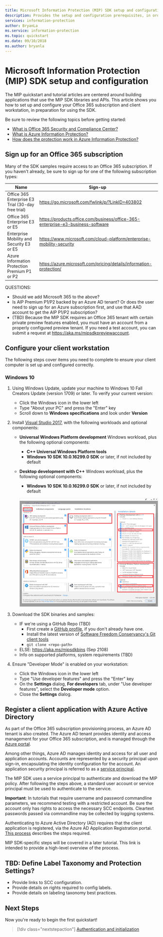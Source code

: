 ```yaml
---
title: Microsoft Information Protection (MIP) SDK setup and configuration
description: Provides the setup and configuration prerequisites, in order to use applications built with the Microsoft Information Protection SDK.
services: information-protection
author: BryanLa
ms.service: information-protection
ms.topic: quickstart
ms.date: 09/10/2018
ms.author: bryanla
---
```


# Microsoft Information Protection (MIP) SDK setup and configuration 

The MIP quickstart and tutorial articles are centered around building applications that use the MIP SDK libraries and APIs. This article shows you how to set up and configure your Office 365 subscription and client workstation, in preparation for using the SDK.

Be sure to review the following topics before getting started:

* [What is Office 365 Security and Compliance Center?](https://docs.microsoft.com/office365/securitycompliance/security-and-compliance)
* [What is Azure Information Protection?](https://docs.microsoft.com/azure/information-protection/understand-explore/what-is-information-protection)
* [How does the protection work in Azure Information Protection?](https://docs.microsoft.com/azure/information-protection/understand-explore/what-is-information-protection#how-data-is-protected)

## Sign up for an Office 365 subscription

Many of the SDK samples require access to an Office 365 subscription. If you haven't already, be sure to sign up for one of the following subscription types:

| Name | Sign-up |
|------|---------|
| Office 365 Enterprise E3 Trial (30-day free trial) | https://go.microsoft.com/fwlink/p/?LinkID=403802 |
| Office 365 Enterprise E3 or E5 | https://products.office.com/business/office-365-enterprise-e3-business-software |
| Enterprise Mobility and Security E3 or E5 | https://www.microsoft.com/cloud-platform/enterprise-mobility-security |
| Azure Information Protection Premium P1 or P2 | https://azure.microsoft.com/pricing/details/information-protection/ |

QUESTIONS:
- Should we add Microsoft 365 to the above?
- Is AIP Premium P1/P2 backed by an Azure AD tenant? Or does the user need to sign up for an Azure subscription first, and use that AAD account to get the AIP P1/P2 subscription?
- (TBD) Because the MIP SDK requires an Office 365 tenant with certain private preview features enabled, you must have an account from a properly configured preview tenant. If you need a test account, you can submit a request at https://aka.ms/mipsdkpreviewaccount. 

## Configure your client workstation

The following steps cover items you need to complete to ensure your client computer is set up and configured correctly. 

### Windows 10

1. Using Windows Update, update your machine to Windows 10 Fall Creators Update (version 1709) or later. To  verify your current version:
    - Click the Windows icon in the lower left
    - Type "About your PC" and press the "Enter" key
    - Scroll down to **Windows specifications** and look under **Version**
2. Install [Visual Studio 2017](https://visualstudio.microsoft.com/downloads/), with the following workloads and optional components:
    - **Universal Windows Platform development** Windows workload, plus the following optional components:
        - **C++ Universal Windows Platform tools**
        - **Windows 10 SDK 10.0.16299.0 SDK** or later, if not included by default
    - **Desktop development with C++** Windows workload, plus the following optional components:
        - **Windows 10 SDK 10.0.16299.0 SDK** or later, if not included by default 

        ![Visual Studio setup](media/setup-mip-client/visual-studio-install.png)

3. Download the SDK binaries and samples: 
    - IF we're using a GitHub Repo (TBD)
        - First create a [GitHub profile](https://github.com/join), if you don't already have one.
        - Install the latest version of [Software Freedom Conservancy's Git client tools](https://git-scm.com/download/)
        - `git clone <repo-path>`
    - ELSE: https://aka.ms/mipsdkbins (Sep 2108)
    - Info on supported platforms, system requirements (TBD)
5. Ensure "Developer Mode" is enabled on your workstation:
    - Click the Windows icon in the lower left
    - Type "Use developer features" and press the "Enter" key
    - On the **Settings** dialog, **For developers** tab, under "Use developer features", select the **Developer mode** option.
    - Close the **Settings** dialog.

## Register a client application with Azure Active Directory

As part of the Office 365 subscription provisioning process, an Azure AD tenant is also created. The Azure AD tenant provides identity and access management for your Office 365 subscription, and is managed through the [Azure portal](https://portal.azure.com).

Among other things, Azure AD manages identity and access for all user and application accounts. Accounts are represented by a security principal upon sign-in, encapsulating the identity configuration for the account. An application security principal is referred to as a [service principal](/azure/active-directory/develop/developer-glossary#service-principal-object). 

The MIP SDK uses a service principal to authenticate and download the MIP policy. After following the steps above, a standard user account or service principal must be used to authenticate to the service.

**Important**: In tutorials that require username and password commandline parameters, we recommend testing with a restricted account. Be sure the account only has rights to access the necessary SCC endpoints. Cleartext passwords passed via commandline may be collected by logging systems.

Authenticating to Azure Active Directory (AD) requires that the client application is registered, via the Azure AD Application Registration portal. [This process](https://docs.microsoft.com/en-us/azure/active-directory/develop/active-directory-integrating-applications) describes the steps required.

MIP SDK-specific steps will be covered in a later tutorial. This link is intended to provide a high-level overview of the process.

## TBD: Define Label Taxonomy and Protection Settings?

* Provide links to SCC configuration.
* Provide details on rights required to config labels.
* Provide details on labeling taxonomy best practices.

## Next Steps

Now you're ready to begin the first quickstart!

> [!div class="nextstepaction"]
> [Authentication and initialization](quick-auth-initialization-cpp.md)
